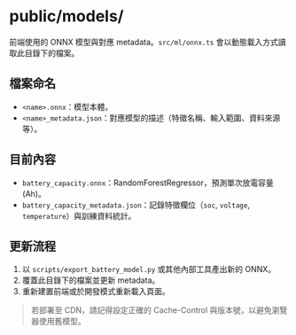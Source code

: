 # public/models/

前端使用的 ONNX 模型與對應 metadata。`src/ml/onnx.ts` 會以動態載入方式讀取此目錄下的檔案。

## 檔案命名
- `<name>.onnx`：模型本體。
- `<name>_metadata.json`：對應模型的描述（特徵名稱、輸入範圍、資料來源等）。

## 目前內容
- `battery_capacity.onnx`：RandomForestRegressor，預測單次放電容量 (Ah)。
- `battery_capacity_metadata.json`：記錄特徵欄位（`soc`, `voltage`, `temperature`）與訓練資料統計。

## 更新流程
1. 以 `scripts/export_battery_model.py` 或其他內部工具產出新的 ONNX。
2. 覆蓋此目錄下的檔案並更新 metadata。
3. 重新建置前端或於開發模式重新載入頁面。

> 若部署至 CDN，請記得設定正確的 Cache-Control 與版本號，以避免瀏覽器使用舊模型。
